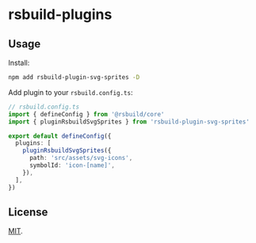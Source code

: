 # rsbuild-plugins

## Usage

Install:

```bash
npm add rsbuild-plugin-svg-sprites -D
```

Add plugin to your `rsbuild.config.ts`:

```typescript
// rsbuild.config.ts
import { defineConfig } from '@rsbuild/core'
import { pluginRsbuildSvgSprites } from 'rsbuild-plugin-svg-sprites'

export default defineConfig({
  plugins: [
    pluginRsbuildSvgSprites({
      path: 'src/assets/svg-icons',
      symbolId: 'icon-[name]',
    }),
  ],
})
```

## License

[MIT](./LICENSE).
